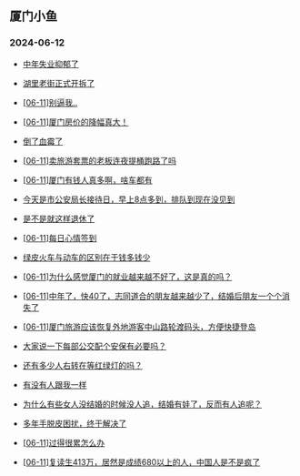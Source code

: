 ## 厦门小鱼 
### 2024-06-12

+ [中年失业抑郁了](http://bbs.xmfish.com/read-htm-tid-18203212.html)

+ [湖里老街正式开拆了](http://bbs.xmfish.com/read-htm-tid-18203249.html)

+ [[06-11]别逼我..](http://bbs.xmfish.com/read-htm-tid-18203298.html)

+ [[06-11]厦门房价的降幅真大！](http://bbs.xmfish.com/read-htm-tid-18203410.html)

+ [倒了血霉了](http://bbs.xmfish.com/read-htm-tid-18203194.html)

+ [[06-11]卖旅游套票的老板连夜提桶跑路了吗](http://bbs.xmfish.com/read-htm-tid-18203126.html)

+ [[06-11]厦门有钱人真多啊，啥车都有](http://bbs.xmfish.com/read-htm-tid-18203142.html)

+ [今天是市公安局长接待日，早上8点多到，排队到现在没见到](http://bbs.xmfish.com/read-htm-tid-18203270.html)

+ [是不是就这样退休了](http://bbs.xmfish.com/read-htm-tid-18203094.html)

+ [[06-11]每日心情签到](http://bbs.xmfish.com/read-htm-tid-18203017.html)

+ [绿皮火车与动车的区别在于钱多钱少](http://bbs.xmfish.com/read-htm-tid-18203041.html)

+ [[06-11]为什么感觉厦门的就业越来越不好了，这是真的吗？](http://bbs.xmfish.com/read-htm-tid-18203397.html)

+ [[06-11]中年了，快40了，志同道合的朋友越来越少了，结婚后朋友一个个消失了](http://bbs.xmfish.com/read-htm-tid-18203198.html)

+ [[06-11]厦门旅游应该恢复外地游客中山路轮渡码头，方便快捷登岛](http://bbs.xmfish.com/read-htm-tid-18203182.html)

+ [大家说一下每部公交配个安保有必要吗？](http://bbs.xmfish.com/read-htm-tid-18203516.html)

+ [还有多少人右转在等红绿灯的吗？](http://bbs.xmfish.com/read-htm-tid-18203367.html)

+ [有没有人跟我一样](http://bbs.xmfish.com/read-htm-tid-18203441.html)

+ [为什么有些女人没结婚的时候没人追，结婚有娃了，反而有人追呢？](http://bbs.xmfish.com/read-htm-tid-18203548.html)

+ [多年手脱皮困扰，终于解决了](http://bbs.xmfish.com/read-htm-tid-18203322.html)

+ [[06-11]过得很累怎么办](http://bbs.xmfish.com/read-htm-tid-18203477.html)

+ [[06-11]复读生413万，居然是成绩680以上的人，中国人是不是疯了](http://bbs.xmfish.com/read-htm-tid-18203596.html)

